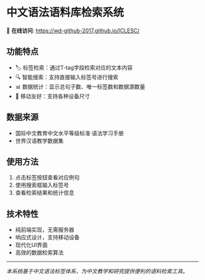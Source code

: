 # 中文语法语料库检索系统

🔗 **在线访问**: https://wd-github-2017.github.io/ICLESC/
## 功能特点
- 🏷️ 标签检索：通过T-tag字段检索对应的文本内容  
- 🔍 智能搜索：支持直接输入标签号进行搜索
- 📊 数据统计：显示总句子数、唯一标签数和数据源数量
- 📱 移动友好：支持各种设备尺寸

## 数据来源
- 国际中文教育中文水平等级标准·语法学习手册
- 世界汉语教学数据集

## 使用方法
1. 点击标签按钮查看对应例句
2. 使用搜索框输入标签号  
3. 查看检索结果和统计信息

## 技术特性
- 纯前端实现，无需服务器
- 响应式设计，支持移动设备
- 现代化UI界面
- 高效的数据检索算法

---
*本系统基于中文语法标签体系，为中文教学和研究提供便利的语料检索工具。*
